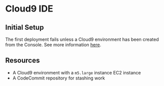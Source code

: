 # Cloud9 IDE

## Initial Setup
The first deployment fails unless a Cloud9 environment has been created from the Console. See more information [here](https://docs.aws.amazon.com/cloud9/latest/user-guide/ec2-ssm.html#access-ec2-session).

## Resources
- A Cloud9 environment with a `m5.large` instance EC2 instance
- A CodeCommit repository for stashing work